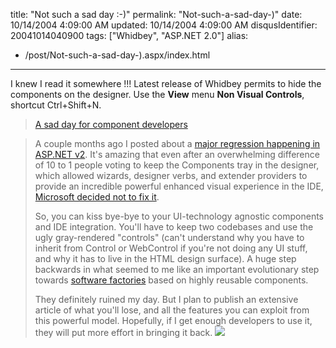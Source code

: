 title: "Not such a sad day :-)"
permalink: "Not-such-a-sad-day-)"
date: 10/14/2004 4:09:00 AM
updated: 10/14/2004 4:09:00 AM
disqusIdentifier: 20041014040900
tags: ["Whidbey", "ASP.NET 2.0"]
alias:
 - /post/Not-such-a-sad-day-).aspx/index.html
---
I knew I read it somewhere !!! Latest release of Whidbey permits to hide the components on the designer. Use the <strong>View</strong> menu <strong>Non Visual Controls</strong>, shortcut Ctrl+Shift+N.

> [A sad day for component developers](http://weblogs.asp.net/cazzu/archive/2004/10/12/241276.aspx)
<!-- more -->
> 
> A couple months ago I posted about a [major regression happening in ASP.NET v2](http://weblogs.asp.net/cazzu/posts/LosingComponents.aspx). It's amazing that even after an overwhelming difference of 10 to 1 people voting to keep the Components tray in the designer, which allowed wizards, designer verbs, and extender providers to provide an incredible powerful enhanced visual experience in the IDE, [Microsoft decided not to fix it](http://lab.msdn.microsoft.com/ProductFeedback/viewfeedback.aspx?feedbackid=e2996990-64a5-4308-921d-245071e6f174).
> 
> So, you can kiss bye-bye to your UI-technology agnostic components and IDE integration. You'll have to keep two codebases and use the ugly gray-rendered "controls" (can't understand why you have to inherit from Control or WebControl if you're not doing any UI stuff, and why it has to live in the HTML design surface). A huge step backwards in what seemed to me like an important evolutionary step towards [software factories](http://www.softwarefactories.com/) based on highly reusable components.
> 
> They definitely ruined my day. But I plan to publish an extensive article of what you'll lose, and all the features you can exploit from this powerful model. Hopefully, if I get enough developers to use it, they will put more effort in bringing it back.
> ![](http://weblogs.asp.net/cazzu/aggbug/241276.aspx)
